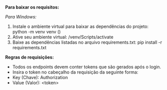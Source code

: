 **Para baixar os requisitos:**

*Para Windows:*
1. Instale o ambiente virtual para baixar as dependências do projeto: python -m venv venv ()
2. Ative seu ambiente virtual: /venv/Scripts/activate
3. Baixe as dependências listadas no arquivo requirements.txt: pip install -r requirements.txt

**Regras de requisições:**

- Todos os endpoints devem conter tokens que são gerados após o login.
- Insira o token no cabeçalho da requisição da seguinte forma:
- Key (Chave): Authorization
- Value (Valor): \<token\>
